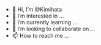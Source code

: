 - 👋 Hi, I’m @Kimihata
- 👀 I’m interested in ...
- 🌱 I’m currently learning ...
- 💞️ I’m looking to collaborate on ...
- 📫 How to reach me ...

<!---
Kimihata/Kimihata is a ✨ special ✨ repository because its `README.md` (this file) appears on your GitHub profile.
You can click the Preview link to take a look at your changes.
--->
